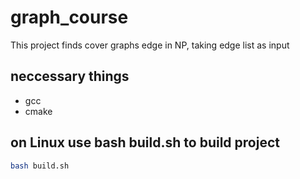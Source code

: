 # graph_course
This project finds cover graphs edge in NP, taking edge list as input
## neccessary things
* gcc
* cmake
## on Linux use bash build.sh to build project
```bash
bash build.sh
```
